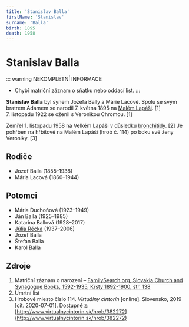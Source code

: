 ```yaml
---
title: 'Stanislav Balla'
firstName: 'Stanislav'
surname: 'Balla'
birth: 1895
death: 1958
---
```


# Stanislav Balla

::: warning NEKOMPLETNÍ INFORMACE
- Chybí matriční záznam o sňatku nebo oddací list.
:::

**Stanislav Balla** byl synem Jozefa Bally a Márie Lacové. Spolu se svým bratrem Adamem se narodil 7.&nbsp;května&nbsp;1895 na [Malém Lapáši](https://cs.wikipedia.org/wiki/Mal%C3%BD_Lap%C3%A1%C5%A1). \[1\] 7.&nbsp;listopadu&nbsp;1922 se oženil s&nbsp;Veronikou Chromou. \[1\]

<Photo src="Photo1500569-Enhanced.jpg" alt="Stanislav Balla (nedatováno)" size="md" />

<Photo src="Photo1501363-Enhanced.jpg" alt="Stanislav Balla (nedatováno)" size="md" />

Zemřel 1.&nbsp;listopadu&nbsp;1958 na Velkém Lapáši v&nbsp;důsledku [bronchitidy](https://cs.wikipedia.org/wiki/Bronchitida). \[2\] Je pohřben na hřbitově na Malém Lapáši (hrob č.&nbsp;114) po boku své ženy Veroniky. \[3\]


## Rodiče

- Jozef Balla (1855–1938)
- Mária Lacová (1860–1944)


## Potomci

- Mária Duchoňová (1923–1949)
- Ján Balla (1925–1985)
- Katarína Ballová (1928–2017)
- [Júlia Récka](ballova-julia-1937.md) (1937–2006)
- Jozef Balla
- Štefan Balla
- Karol Balla


## Zdroje
 
1. Matriční záznam o narození – [FamilySearch.org,  Slovakia Church and Synagogue Books, 1592-1935, Krsty 1892-1900, str. 138](https://www.familysearch.org/ark:/61903/1:1:QVN4-KHMP)
2. Úmrtní list
3. Hrobové miesto číslo 114. _Virtuálny cintorín_ [online]. Slovensko, 2019 [cit. 2020-07-01]. Dostupné z: [http://www.virtualnycintorin.sk/hrob/382272](http://www.virtualnycintorin.sk/hrob/382272)
